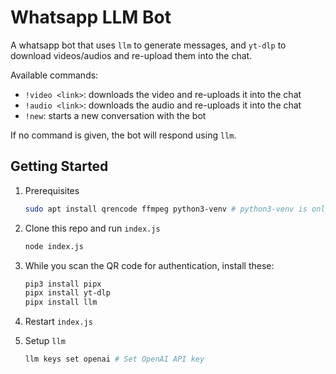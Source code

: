 # Whatsapp LLM Bot

A whatsapp bot that uses `llm` to generate messages, and `yt-dlp` to download videos/audios and re-upload them into the chat.

Available commands:
- `!video <link>`: downloads the video and re-uploads it into the chat
- `!audio <link>`: downloads the audio and re-uploads it into the chat
- `!new`: starts a new conversation with the bot

If no command is given, the bot will respond using `llm`.

## Getting Started

1. Prerequisites

    ```bash
    sudo apt install qrencode ffmpeg python3-venv # python3-venv is only necessary for Debian/Ubuntu systems
    ```

2. Clone this repo and run `index.js`

    ```bash
    node index.js
    ```

3. While you scan the QR code for authentication, install these:

    ```bash
    pip3 install pipx
    pipx install yt-dlp
    pipx install llm
    ```

4. Restart `index.js`

5. Setup `llm`

    ```bash
    llm keys set openai # Set OpenAI API key
    ```